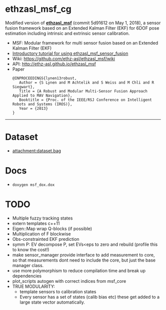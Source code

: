 # ethzasl_msf_cg

Modified version of **[ethzasl_msf](https://github.com/ethz-asl/ethzasl_msf)** (commit 5d91612  on May 1, 2018), a sensor fusion framework based on an Extended Kalman Filter (EKF) for 6DOF pose estimation including intrinsic and extrinsic sensor calibration.

* MSF: Modular framework for multi sensor fusion based on an Extended Kalman Filter (EKF)
* [Introductory tutorial for using ethzasl_msf_sensor_fusion](http://wiki.ros.org/ethzasl_sensor_fusion/Tutorials/Introductory%20Tutorial%20for%20Multi-Sensor%20Fusion%20Framework)
* Wiki: https://github.com/ethz-asl/ethzasl_msf/wiki
* API: http://ethz-asl.github.io/ethzasl_msf
* Paper
  ```
  @INPROCEEDINGS{lynen13robust,
     Author = {S Lynen and M Achtelik and S Weiss and M Chli and R Siegwart},
     Title = {A Robust and Modular Multi-Sensor Fusion Approach Applied to MAV Navigation},
     Booktitle = {Proc. of the IEEE/RSJ Conference on Intelligent Robots and Systems (IROS)},
     Year = {2013}
  }
  ```

-----

# Dataset

* [attachment:dataset.bag](http://wiki.ros.org/ethzasl_sensor_fusion/Tutorials/Introductory%20Tutorial%20for%20Multi-Sensor%20Fusion%20Framework?action=AttachFile&do=view&target=dataset.bag)

# Docs

* `doxygen msf_dox.dox`

# TODO

* Multiple fuzzy tracking states
* extern templates c++11
* Eigen::Map wrap Q-blocks (if possible)
* Multiplication of F blockwise
* Obs-constrainted EKF prediction
* symm P: EV decompose P, set EVs<eps to zero and rebuild (profile this to know the cost!)
* make sensor_manager provide interface to add measurement to core, so that measurements dont need to include the core, but just the base manager class.
* use more polymorphism to reduce compilation time and break up dependencies
* plot_scripts autogen with correct indices from msf_core
* TRUE MODULARITY:
  - template sensors to calibration states
  - Every sensor has a set of states (calib bias etc) these get added to a large state vector automatically.

